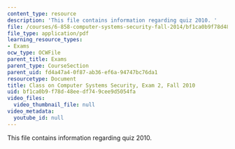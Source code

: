 ```yaml
---
content_type: resource
description: 'This file contains information regarding quiz 2010. '
file: /courses/6-858-computer-systems-security-fall-2014/bf1ca0b9f78d48eedf749cee9d5054fa_MIT6_858F14_q10_2.pdf
file_type: application/pdf
learning_resource_types:
- Exams
ocw_type: OCWFile
parent_title: Exams
parent_type: CourseSection
parent_uid: fd4a47a4-0f87-ab36-ef6a-94747bc76da1
resourcetype: Document
title: Class on Computer Systems Security, Exam 2, Fall 2010
uid: bf1ca0b9-f78d-48ee-df74-9cee9d5054fa
video_files:
  video_thumbnail_file: null
video_metadata:
  youtube_id: null
---
```

This file contains information regarding quiz 2010. 

